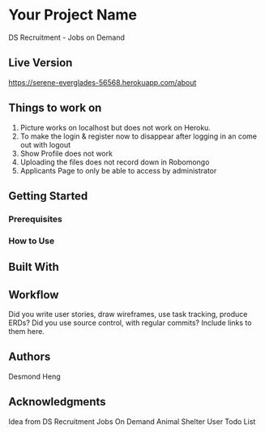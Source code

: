 # Your Project Name

DS Recruitment - Jobs on Demand

## Live Version

https://serene-everglades-56568.herokuapp.com/about

## Things to work on

1) Picture works on localhost but does not work on Heroku.
2) To make the login & register now to disappear after logging in an come out with logout
3) Show Profile does not work
4) Uploading the files does not record down in Robomongo
5) Applicants Page to only be able to access by administrator

## Getting Started



### Prerequisites

### How to Use

## Built With



## Workflow

Did you write user stories, draw wireframes, use task tracking, produce ERDs? Did you use source control, with regular commits? Include links to them here.

## Authors

Desmond Heng

## Acknowledgments

Idea from
DS Recruitment
Jobs On Demand
Animal Shelter
User Todo List

